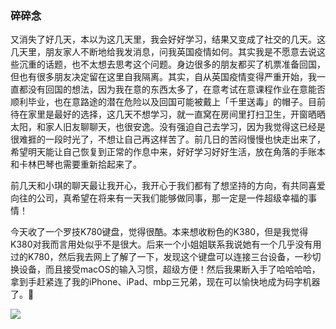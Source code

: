 ### 碎碎念

又消失了好几天，本以为这几天里，我会好好学习，结果又变成了社交的几天。这几天里，朋友家人不断地给我发消息，问我英国疫情如何。其实我是不愿意去说这些沉重的话题，也不太想去思考这个问题。身边很多的朋友都买了机票准备回国，但也有很多朋友决定留在这里自我隔离。其实，自从英国疫情变得严重开始，我一直都没有回国的想法，因为我在意的东西太多了，在意考试在意课程作业在意能否顺利毕业，也在意路途的潜在危险以及回国可能被戴上「千里送毒」的帽子。目前待在家里是最好的选择，这几天不想学习，就一直窝在房间里打扫卫生，开窗晒晒太阳，和家人旧友聊聊天，也很安逸。没有强迫自己去学习，因为我觉得这已经是很难捱的一段时光了，不想让自己再这样苦了。前几日的苦闷慢慢也快走出来了，希望明天能让自己恢复到正常的作息中来，好好学习好好生活，放在角落的手账本和卡林巴琴也需要重新拾起来了。

前几天和小琪的聊天最让我开心，我开心于我们都有了想坚持的方向，有共同喜爱向往的公司，真希望在将来有一天我们能够做同事，那一定是一件超级幸福的事情！

今天收了一个罗技K780键盘，觉得很酷。本来想收粉色的K380，但是我觉得K380对我而言用处似乎不是很大。后来一个小姐姐联系我说她有一个几乎没有用过的K780，然后我去网上了解了一下，发现这个键盘可以连接三台设备，一秒切换设备，而且接受macOS的输入习惯，超级方便！然后我果断入手了哈哈哈哈，拿到手赶紧连了我的iPhone、iPad、mbp三兄弟，现在可以愉快地成为码字机器了。🤪

![](https://ae01.alicdn.com/kf/Ufa57d4bde59149fdb2c823ccd5de7f0ea.jpg)


